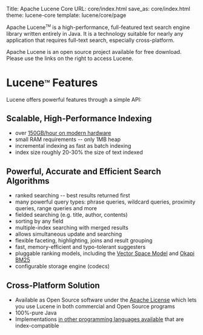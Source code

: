 Title: Apache Lucene Core
URL: core/index.html
save_as: core/index.html
theme: lucene-core
template: lucene/core/page

Apache Lucene<span style="vertical-align: super; font-size: xx-small">TM</span> is a
high-performance, full-featured text search engine library written entirely in Java.
It is a technology suitable for nearly any application that requires full-text search,
especially cross-platform.

Apache Lucene is an open source project available for free download. Please use the
links on the right to access Lucene.

# Lucene<span style="vertical-align: super; font-size: xx-small">TM</span> Features

Lucene offers powerful features through a simple API:


## Scalable, High-Performance Indexing

- over [150GB/hour on modern hardware][1]
- small RAM requirements -- only 1MB heap
- incremental indexing as fast as batch indexing
- index size roughly 20-30% the size of text indexed

## Powerful, Accurate and Efficient Search Algorithms

- ranked searching -- best results returned first
- many powerful query types: phrase queries, wildcard queries, proximity
  queries, range queries and more
- fielded searching (e.g. title, author, contents)
- sorting by any field
- multiple-index searching with merged results
- allows simultaneous update and searching
- flexible faceting, highlighting, joins and result grouping
- fast, memory-efficient and typo-tolerant suggesters
- pluggable ranking models, including the [Vector Space Model][2] and [Okapi BM25][3]
- configurable storage engine (codecs)


## Cross-Platform Solution

- Available as Open Source software under the [Apache License][4] which lets you use
  Lucene in both commercial and Open Source programs
- 100%-pure Java
- Implementations [in other programming languages available][5] that are index-compatible

[1]: http://home.apache.org/~mikemccand/lucenebench/indexing.html
[2]: http://en.wikipedia.org/wiki/Vector_Space_Model
[3]: http://en.wikipedia.org/wiki/Okapi_BM25
[4]: http://www.apache.org/licenses/LICENSE-2.0.html
[5]: http://wiki.apache.org/lucene-java/LuceneImplementations

